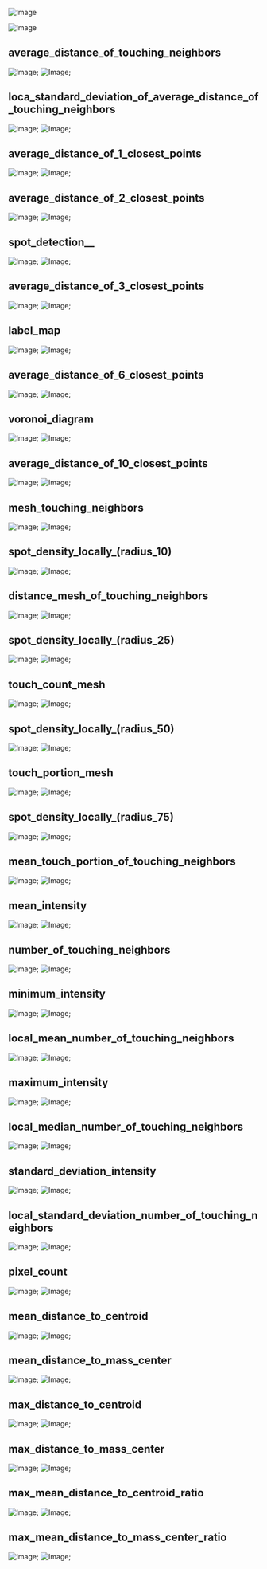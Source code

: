 
![Image](images/lund_half_stack_cylinder_projection.png)


![Image](images/lund_half_stack_cylinder_projection.gif)

## average_distance_of_touching_neighbors
![Image](images/average_distance_of_touching_neighbors_single.png);
![Image](images/average_distance_of_touching_neighbors.gif);
## loca_standard_deviation_of_average_distance_of_touching_neighbors
![Image](images/loca_standard_deviation_of_average_distance_of_touching_neighbors_single.png);
![Image](images/loca_standard_deviation_of_average_distance_of_touching_neighbors.gif);
## average_distance_of_1_closest_points
![Image](images/average_distance_of_1_closest_points_single.png);
![Image](images/average_distance_of_1_closest_points.gif);
## average_distance_of_2_closest_points
![Image](images/average_distance_of_2_closest_points_single.png);
![Image](images/average_distance_of_2_closest_points.gif);
## spot_detection__
![Image](images/spot_detection___single.png);
![Image](images/spot_detection__.gif);
## average_distance_of_3_closest_points
![Image](images/average_distance_of_3_closest_points_single.png);
![Image](images/average_distance_of_3_closest_points.gif);
## label_map
![Image](images/label_map_single.png);
![Image](images/label_map.gif);
## average_distance_of_6_closest_points
![Image](images/average_distance_of_6_closest_points_single.png);
![Image](images/average_distance_of_6_closest_points.gif);
## voronoi_diagram
![Image](images/voronoi_diagram_single.png);
![Image](images/voronoi_diagram.gif);
## average_distance_of_10_closest_points
![Image](images/average_distance_of_10_closest_points_single.png);
![Image](images/average_distance_of_10_closest_points.gif);
## mesh_touching_neighbors
![Image](images/mesh_touching_neighbors_single.png);
![Image](images/mesh_touching_neighbors.gif);
## spot_density_locally_(radius_10)
![Image](images/spot_density_locally_(radius_10)_single.png);
![Image](images/spot_density_locally_(radius_10).gif);
## distance_mesh_of_touching_neighbors
![Image](images/distance_mesh_of_touching_neighbors_single.png);
![Image](images/distance_mesh_of_touching_neighbors.gif);
## spot_density_locally_(radius_25)
![Image](images/spot_density_locally_(radius_25)_single.png);
![Image](images/spot_density_locally_(radius_25).gif);
## touch_count_mesh
![Image](images/touch_count_mesh_single.png);
![Image](images/touch_count_mesh.gif);
## spot_density_locally_(radius_50)
![Image](images/spot_density_locally_(radius_50)_single.png);
![Image](images/spot_density_locally_(radius_50).gif);
## touch_portion_mesh
![Image](images/touch_portion_mesh_single.png);
![Image](images/touch_portion_mesh.gif);
## spot_density_locally_(radius_75)
![Image](images/spot_density_locally_(radius_75)_single.png);
![Image](images/spot_density_locally_(radius_75).gif);
## mean_touch_portion_of_touching_neighbors
![Image](images/mean_touch_portion_of_touching_neighbors_single.png);
![Image](images/mean_touch_portion_of_touching_neighbors.gif);
## mean_intensity
![Image](images/mean_intensity_single.png);
![Image](images/mean_intensity.gif);
## number_of_touching_neighbors
![Image](images/number_of_touching_neighbors_single.png);
![Image](images/number_of_touching_neighbors.gif);
## minimum_intensity
![Image](images/minimum_intensity_single.png);
![Image](images/minimum_intensity.gif);
## local_mean_number_of_touching_neighbors
![Image](images/local_mean_number_of_touching_neighbors_single.png);
![Image](images/local_mean_number_of_touching_neighbors.gif);
## maximum_intensity
![Image](images/maximum_intensity_single.png);
![Image](images/maximum_intensity.gif);
## local_median_number_of_touching_neighbors
![Image](images/local_median_number_of_touching_neighbors_single.png);
![Image](images/local_median_number_of_touching_neighbors.gif);
## standard_deviation_intensity
![Image](images/standard_deviation_intensity_single.png);
![Image](images/standard_deviation_intensity.gif);
## local_standard_deviation_number_of_touching_neighbors
![Image](images/local_standard_deviation_number_of_touching_neighbors_single.png);
![Image](images/local_standard_deviation_number_of_touching_neighbors.gif);
## pixel_count
![Image](images/pixel_count_single.png);
![Image](images/pixel_count.gif);
## mean_distance_to_centroid
![Image](images/mean_distance_to_centroid_single.png);
![Image](images/mean_distance_to_centroid.gif);
## mean_distance_to_mass_center
![Image](images/mean_distance_to_mass_center_single.png);
![Image](images/mean_distance_to_mass_center.gif);
## max_distance_to_centroid
![Image](images/max_distance_to_centroid_single.png);
![Image](images/max_distance_to_centroid.gif);
## max_distance_to_mass_center
![Image](images/max_distance_to_mass_center_single.png);
![Image](images/max_distance_to_mass_center.gif);
## max_mean_distance_to_centroid_ratio
![Image](images/max_mean_distance_to_centroid_ratio_single.png);
![Image](images/max_mean_distance_to_centroid_ratio.gif);
## max_mean_distance_to_mass_center_ratio
![Image](images/max_mean_distance_to_mass_center_ratio_single.png);
![Image](images/max_mean_distance_to_mass_center_ratio.gif);
